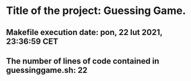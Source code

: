 # Title of the project: Guessing Game.
## Makefile execution date: pon, 22 lut 2021, 23:36:59 CET
## The number of lines of code contained in guessinggame.sh: 22
